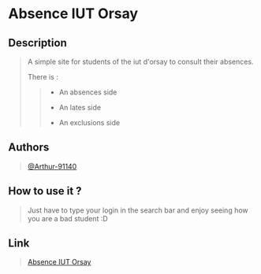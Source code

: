 # Absence IUT Orsay

## Description

> A simple site for students of the iut d'orsay to consult their absences.
>
> There is :
> > - An absences side
> > 
> > - An lates side
> > 
> > - An exclusions side

## Authors

> [@Arthur-91140](https://www.github.com/Arthur-91140)

## How to use it ?

> Just have to type your login in the search bar and enjoy seeing how you are a bad student :D

## Link

> [Absence IUT Orsay](https://arthur.pruvost-rivière.fr/absence-iut/)

